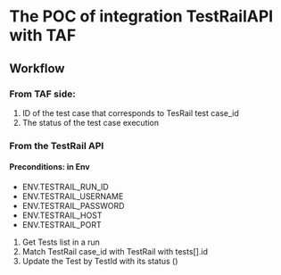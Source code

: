 # The POC of integration TestRailAPI with TAF

## Workflow

### From TAF side:
1. ID of the test case that corresponds to TesRail test case_id
2. The status of the test case execution

### From the TestRail API

#### Preconditions: in Env
 - ENV.TESTRAIL_RUN_ID
 - ENV.TESTRAIL_USERNAME
 - ENV.TESTRAIL_PASSWORD
 - ENV.TESTRAIL_HOST
 - ENV.TESTRAIL_PORT
1. Get Tests list in a run
2. Match TestRail case_id with TestRail with tests[].id
3. Update the Test by TestId with its status ()
